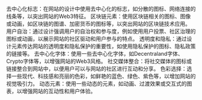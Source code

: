 去中心化标志：在网站的设计中使用去中心化的标志，如分散的图标、网络连接的线条等，以突出网站的Web3特征。
区块链元素：使用区块链相关的图标、图像或动画，如区块链的图谱、加密货币的图标等，以突出网站的区块链技术应用。
用户自治：通过设计强调用户的自治权和参与度，例如使用用户投票、社区治理的图标或动画，以展示网站的社区驱动和用户参与的特点。
透明度和隐私：通过设计元素传达网站的透明度和隐私保护的重要性，如使用隐私保护的图标、隐私政策的链接等。
去中心化字体：使用一些去中心化字体，如Decentraland字体、Crypto字体等，以增强网站的Web3风格。
社交媒体整合：将社交媒体的图标或链接整合到网站中，以便用户可以与网站的社区进行互动和分享。
色彩选择：选择一些现代、科技感和亮丽的色彩，如鲜艳的蓝色、绿色、紫色等，以增加网站的视觉吸引力。
动态元素：使用一些动态的元素，如动画、过渡效果或交互式的图表，以增强网站的互动性和用户体验。